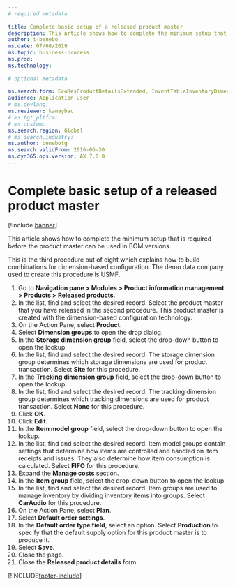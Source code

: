 ```yaml
--- 
# required metadata 
 
title: Complete basic setup of a released product master
description: This article shows how to complete the minimum setup that is required before the product master can be used in BOM versions.  
author: t-benebo
ms.date: 07/08/2019
ms.topic: business-process 
ms.prod:  
ms.technology:  
 
# optional metadata 
 
ms.search.form: EcoResProductDetailsExtended, InventTableInventoryDimensionGroups, InventItemOrderSetup   
audience: Application User 
# ms.devlang:  
ms.reviewer: kamaybac
# ms.tgt_pltfrm:  
# ms.custom:  
ms.search.region: Global
# ms.search.industry: 
ms.author: benebotg
ms.search.validFrom: 2016-06-30 
ms.dyn365.ops.version: AX 7.0.0 
---
```

# Complete basic setup of a released product master

[!include [banner](../../includes/banner.md)]

This article shows how to complete the minimum setup that is required before the product master can be used in BOM versions.

This is the third procedure out of eight which explains how to build combinations for dimension-based configuration. The demo data company used to create this procedure is USMF.

1. Go to **Navigation pane > Modules > Product information management > Products > Released products**.
2. In the list, find and select the desired record. Select the product master that you have released in the second procedure. This product master is created with the dimension-based configuration technology.  
3. On the Action Pane, select **Product**.
4. Select **Dimension groups** to open the drop dialog.
5. In the **Storage dimension group** field, select the drop-down button to open the lookup.
6. In the list, find and select the desired record. The storage dimension group determines which storage dimensions are used for product transaction. Select **Site** for this procedure.  
7. In the **Tracking dimension group** field, select the drop-down button to open the lookup.
8. In the list, find and select the desired record. The tracking dimension group determines which tracking dimensions are used for product transaction. Select **None** for this procedure.  
9. Click **OK**.
10. Click **Edit**.
11. In the **Item model group** field, select the drop-down button to open the lookup.
12. In the list, find and select the desired record. Item model groups contain settings that determine how items are controlled and handled on item receipts and issues. They also determine how item consumption is calculated. Select **FIFO** for this procedure.  
13. Expand the **Manage costs** section.
14. In the **Item group** field, select the drop-down button to open the lookup.
15. In the list, find and select the desired record. Item groups are used to manage inventory by dividing inventory items into groups. Select **CarAudio** for this procedure.  
16. On the Action Pane, select **Plan**.
17. Select **Default order settings**.
18. In the **Default order type field**, select an option. Select **Production** to specify that the default supply option for this product master is to produce it.  
19. Select **Save**.
20. Close the page.
21. Close the **Released product details** form.



[!INCLUDE[footer-include](../../../includes/footer-banner.md)]